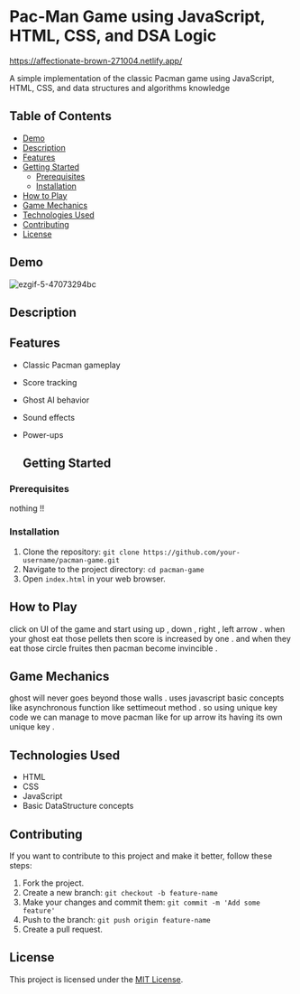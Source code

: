 # Pac-Man Game using JavaScript, HTML, CSS, and DSA Logic

https://affectionate-brown-271004.netlify.app/

A simple implementation of the classic Pacman game using JavaScript, HTML, CSS, and data structures and algorithms knowledge
## Table of Contents

- [Demo](#demo)
- [Description](#description)
- [Features](#features)
- [Getting Started](#getting-started)
  - [Prerequisites](#prerequisites)
  - [Installation](#installation)
- [How to Play](#how-to-play)
- [Game Mechanics](#game-mechanics)
- [Technologies Used](#technologies-used)
- [Contributing](#contributing)
- [License](#license)


## Demo
![ezgif-5-47073294bc](https://github.com/kushalShukla-web/PacManGame/assets/85934954/5a8f0ada-21c2-4860-8df9-2b43de944e8b)

## Description

## Features

- Classic Pacman gameplay
- Score tracking
- Ghost AI behavior
- Sound effects
- Power-ups

  ## Getting Started

### Prerequisites

nothing !!

### Installation

1. Clone the repository: `git clone https://github.com/your-username/pacman-game.git`
2. Navigate to the project directory: `cd pacman-game`
3. Open `index.html` in your web browser.

## How to Play

click on UI of the game and start using up , down , right , left arrow . when your ghost eat those pellets then score is increased by one . and when they eat those circle fruites then pacman become  invincible .

## Game Mechanics
ghost will never goes beyond those walls .
uses javascript basic concepts like asynchronous function like settimeout method .
so using unique key code we can manage to move pacman like for up arrow its having its own unique key . 


## Technologies Used

- HTML
- CSS
- JavaScript
- Basic DataStructure concepts 

## Contributing

If you want to contribute to this project and make it better, follow these steps:

1. Fork the project.
2. Create a new branch: `git checkout -b feature-name`
3. Make your changes and commit them: `git commit -m 'Add some feature'`
4. Push to the branch: `git push origin feature-name`
5. Create a pull request.

## License

This project is licensed under the [MIT License](LICENSE).


